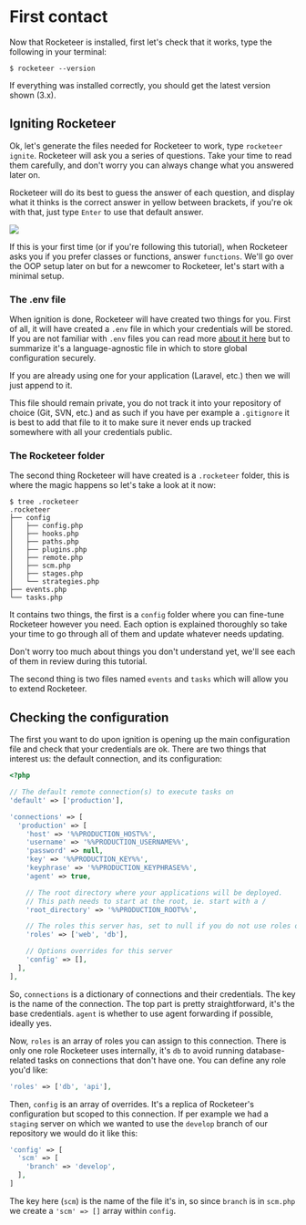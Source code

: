 # First contact

Now that Rocketeer is installed, first let's check that it works, type the following in your terminal:

```shell
$ rocketeer --version
```

If everything was installed correctly, you should get the latest version shown (3.x).

## Igniting Rocketeer

Ok, let's generate the files needed for Rocketeer to work, type `rocketeer ignite`. Rocketeer will ask you a series of questions. Take your time to read them carefully, and don't worry you can always change what you answered later on.

Rocketeer will do its best to guess the answer of each question, and display what it thinks is the correct answer in yellow between brackets, if you're ok with that, just type `Enter` to use that default answer.

![](http://i.imgur.com/6mollAs.gif)

If this is your first time (or if you're following this tutorial), when Rocketeer asks you if you prefer classes or functions, answer `functions`. We'll go over the OOP setup later on but for a newcomer to Rocketeer, let's start with a minimal setup.

### The .env file

When ignition is done, Rocketeer will have created two things for you. First of all, it will have created a `.env` file in which your credentials will be stored. If you are not familiar with `.env` files you can read more [about it here](https://github.com/vlucas/phpdotenv#why-env) but to summarize it's a language-agnostic file in which to store global configuration securely.

If you are already using one for your application (Laravel, etc.) then we will just append to it.

This file should remain private, you do not track it into your repository of choice (Git, SVN, etc.) and as such if you have per example a `.gitignore` it is best to add that file to it to make sure it never ends up tracked somewhere with all your credentials public.

### The Rocketeer folder

The second thing Rocketeer will have created is a `.rocketeer` folder, this is where the magic happens so let's take a look at it now:

```
$ tree .rocketeer
.rocketeer
├── config
│   ├── config.php
│   ├── hooks.php
│   ├── paths.php
│   ├── plugins.php
│   ├── remote.php
│   ├── scm.php
│   ├── stages.php
│   └── strategies.php
├── events.php
└── tasks.php
```

It contains two things, the first is a `config` folder where you can fine-tune Rocketeer however you need. Each option is explained thoroughly so take your time to go through all of them and update whatever needs updating.

Don't worry too much about things you don't understand yet, we'll see each of them in review during this tutorial.

The second thing is two files named `events` and `tasks` which will allow you to extend Rocketeer.

## Checking the configuration

The first you want to do upon ignition is opening up the main configuration file and check that your credentials are ok. There are two things that interest us: the default connection, and its configuration:

```php
<?php

// The default remote connection(s) to execute tasks on
'default' => ['production'],

'connections' => [
  'production' => [
    'host' => '%%PRODUCTION_HOST%%',
    'username' => '%%PRODUCTION_USERNAME%%',
    'password' => null,
    'key' => '%%PRODUCTION_KEY%%',
    'keyphrase' => '%%PRODUCTION_KEYPHRASE%%',
    'agent' => true,

    // The root directory where your applications will be deployed.
    // This path needs to start at the root, ie. start with a /
    'root_directory' => '%%PRODUCTION_ROOT%%',

    // The roles this server has, set to null if you do not use roles on your project
    'roles' => ['web', 'db'],

    // Options overrides for this server
    'config' => [],
  ],
],
```

So, `connections` is a dictionary of connections and their credentials. The key is the name of the connection. The top part is pretty straightforward, it's the base credentials. `agent` is whether to use agent forwarding if possible, ideally yes.

Now, `roles` is an array of roles you can assign to this connection. There is only one role Rocketeer uses internally, it's `db` to avoid running database-related tasks on connections that don't have one. You can define any role you'd like:

```php
'roles' => ['db', 'api'],
```

Then, `config` is an array of overrides. It's a replica of Rocketeer's configuration but scoped to this connection. If per example we had a `staging` server on which we wanted to use the `develop` branch of our repository we would do it like this:

```php
'config' => [
  'scm' => [
    'branch' => 'develop',
  ],
]
```

The key here (`scm`) is the name of the file it's in, so since `branch` is in `scm.php` we create a `'scm' => []` array within `config`.
